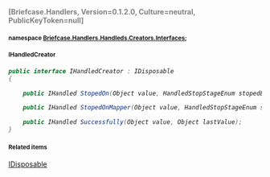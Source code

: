 <h4 style='color: gray;margin:0; padding:0;'> [Briefcase.Handlers, Version=0.1.2.0, Culture=neutral, PublicKeyToken=null]</h4>

#### <small>namespace [Briefcase.Handlers.Handleds.Creators.Interfaces](../Namespace/Briefcase.Handlers.Handleds.Creators.Interfaces.md);</small>

#### <small>IHandledCreator</small>

<i>

```csharp
public interface IHandledCreator : IDisposable
{

	public IHandled StopedOn(Object value, HandledStopStageEnum stopedEnum, String message); 

	public IHandled StopedOnMapper(Object value, HandledStopStageEnum stopedEnum, String message); 

	public IHandled Successfully(Object value, Object lastValue); 
}
```

</i>


#### <small>Related items</small>

[IDisposable](IDisposable.md)
